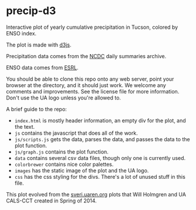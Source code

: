 # precip-d3
Interactive plot of yearly cumulative precipitation in Tucson, colored by ENSO index.

The plot is made with [d3js](http://d3js.org).

Precipitation data comes from the [NCDC](http://www.ncdc.noaa.gov) daily summaries archive.

ENSO data comes from [ESRL](http://www.esrl.noaa.gov/psd/enso/mei/table.html).

You should be able to clone this repo onto any web server, point your browser at the directory, and it should just work.
We welcome any comments and improvements. See the license file for more information. Don't use the UA logo unless you're allowed to.

A brief guide to the repo:

* ``index.html`` is mostly header information, an empty div for the plot, and the text.
* ``js`` contains the javascript that does all of the work.
* ``js/scripts.js`` gets the data, parses the data, and passes the data to the plot function.
* ``js/graph.js`` contains the plot function.
* ``data`` contains several csv data files, though only one is currently used.
* ``colorbrewer`` contains nice color palettes.
* ``images`` has the static image of the plot and the UA logo.
* ``css`` has the css styling for the divs. There's a lot of unused stuff in this file.

This plot evolved from the [sveri.uaren.org](https://sveri.uaren.org) plots that Will Holmgren and UA CALS-CCT created in Spring of 2014.

